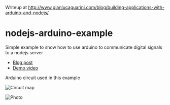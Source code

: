 Writeup at http://www.gianlucaguarini.com/blog/building-applications-with-arduino-and-nodejs/

nodejs-arduino-example
======================

Simple example to show how to use arduino to communicate digital signals to a nodejs server

- [Blog post](http://www.gianlucaguarini.com/blog/building-applications-with-arduino-and-nodejs/)
- [Demo video](https://www.youtube.com/watch?v=_Wo5UExJ_Lk)

Arduino circuit used in this example


![Circuit map](https://raw.githubusercontent.com/GianlucaGuarini/nodejs-arduino-example/master/circuit.jpg)

![Photo](https://raw.githubusercontent.com/GianlucaGuarini/nodejs-arduino-example/master/photo.jpg)
